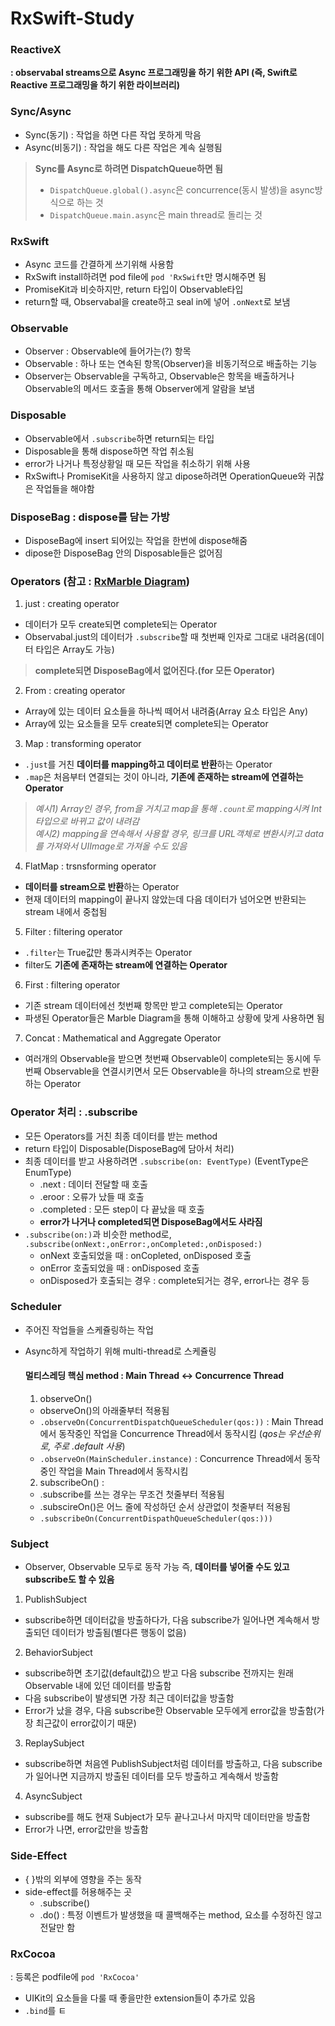 # RxSwift-Study

### ReactiveX
**: observabal streams으로 Async 프로그래밍을 하기 위한 API (즉, Swift로 Reactive 프로그래밍을 하기 위한 라이브러리)**

### Sync/Async

- Sync(동기) : 작업을 하면 다른 작업 못하게 막음
- Async(비동기) : 작업을 해도 다른 작업은 계속 실행됨

> **Sync를 Async로 하려면 DispatchQueue하면 됨**  
> - `DispatchQueue.global().async`은 concurrence(동시 발생)을 async방식으로 하는 것  
> - `DispatchQueue.main.async`은 main thread로 돌리는 것

### RxSwift

- Async 코드를 간결하게 쓰기위해 사용함
- RxSwift install하려면 pod file에 `pod 'RxSwift`만 명시해주면 됨
- PromiseKit과 비슷하지만, return 타입이 Observable타입
- return할 때, Observabal을 create하고 seal in에 넣어 `.onNext`로 보냄

### Observable

- Observer : Observable에 들어가는(?) 항목
- Observable : 하나 또는 연속된 항목(Observer)을 비동기적으로 배출하는 기능
- Observer는 Observable을 구독하고, Observable은 항목을 배출하거나 Observable의 메서드 호출을 통해 Observer에게 알람을 보냄

### Disposable

- Observable에서 `.subscribe`하면 return되는 타입
- Disposable을 통해 dispose하면 작업 취소됨
- error가 나거나 특정상황일 때 모든 작업을 취소하기 위해 사용
- RxSwift나 PromiseKit을 사용하지 않고 dipose하려면 OperationQueue와 귀찮은 작업들을 해야함

### DisposeBag : dispose를 담는 가방

- DisposeBag에 insert 되어있는 작업을 한번에 dispose해줌
- dipose한 DisposeBag 안의 Disposable들은 없어짐

### Operators (참고 : [RxMarble Diagram](https://rxmarbles.com))

1. just : creating operator

- 데이터가 모두 create되면 complete되는 Operator
- Observabal.just의 데이터가 `.subscribe`할 때 첫번째 인자로 그대로 내려옴(데이터 타입은 Array도 가능)
> **complete되면 DisposeBag에서 없어진다.(for 모든 Operator)**

2. From : creating operator

- Array에 있는 데이터 요소들을 하나씩 떼어서 내려줌(Array 요소 타입은 Any)
- Array에 있는 요소들을 모두 create되면 complete되는 Operator

3. Map : transforming operator

- `.just`를 거친 **데이터를 mapping하고 데이터로 반환**하는 Operator
- `.map`은 처음부터 연결되는 것이 아니라, **기존에 존재하는 stream에 연결하는 Operator**
> *예시1) Array인 경우, from을 거치고 map을 통해 `.count`로 mapping시켜 Int타입으로 바뀌고 값이 내려감*  
> *예시2) mapping을 연속해서 사용할 경우, 링크를 URL객체로 변환시키고 data를 가져와서 UIImage로 가져올 수도 있음*

4. FlatMap : trsnsforming operator

- **데이터를 stream으로 반환**하는 Operator
- 현재 데이터의 mapping이 끝나지 않았는데 다음 데이터가 넘어오면 반환되는 stream 내에서 중첩됨

5. Filter : filtering operator

- `.filter`는 True값만 통과시켜주는 Operator
- filter도 **기존에 존재하는 stream에 연결하는 Operator**

6. First : filtering operator

- 기존 stream 데이터에선 첫번째 항목만 받고 complete되는 Operator
- 파생된 Operator들은 Marble Diagram을 통해 이해하고 상황에 맞게 사용하면 됨

7. Concat : Mathematical and Aggregate Operator

- 여러개의 Observable을 받으면 첫번째 Observable이 complete되는 동시에 두번째 Observable을 연결시키면서 모든 Observable을 하나의 stream으로 반환하는 Operator

### Operator 처리 : .subscribe

- 모든 Operators를 거친 최종 데이터를 받는 method
- return 타입이 Disposable(DisposeBag에 담아서 처리)
- 최종 데이터를 받고 사용하려면 `.subscribe(on: EventType)` (EventType은 EnumType)
  - .next : 데이터 전달할 때 호출  
  - .eroor : 오류가 났들 때 호출  
  - .completed : 모든 step이 다 끝났을 때 호출  
  - **error가 나거나 completed되면 DisposeBag에서도 사라짐**
- `.subscribe(on:)`과 비슷한 method로, `.subscribe(onNext:,onError:,onCompleted:,onDisposed:)`
  - onNext 호출되었을 때 : onCopleted, onDisposed 호출  
  - onError 호출되었을 때 : onDisposed 호출  
  - onDisposed가 호출되는 경우 : complete되거는 경우, error나는 경우 등

### Scheduler

- 주어진 작업들을 스케쥴링하는 작업
- Async하게 작업하기 위해 multi-thread로 스케쥴링

  #### 멀티스레딩 핵심 method : Main Thread <-> Concurrence Thread
  
  1. observeOn()
  
  - observeOn()의 아래줄부터 적용됨
  - `.observeOn(ConcurrentDispatchQueueScheduler(qos:))` : Main Thread에서 동작중인 작업을 Concurrence Thread에서 동작시킴 (*qos는 우선순위로, 주로 .default 사용*)
  - `.observeOn(MainScheduler.instance)` : Concurrence Thread에서 동작중인 쟉업을 Main Thread에서 동작시킴

  2. subscribeOn() : 
  
  - .subscribe를 쓰는 경우는 무조건 첫줄부터 적용됨
  - .subscireOn()은 어느 줄에 작성하던 순서 상관없이 첫줄부터 적용됨
  - `.subscribeOn(ConcurrentDispathQueueScheduler(qos:)))`

### Subject

- Observer, Observable 모두로 동작 가능 즉, **데이터를 넣어줄 수도 있고 subscribe도 할 수 있음**

1. PublishSubject

- subscribe하면 데이터값을 방출하다가, 다음 subscribe가 일어나면 계속해서 방출되던 데이터가 방출됨(별다른 행동이 없음)

2. BehaviorSubject

- subscribe하면 초기값(default값)으 받고 다음 subscribe 전까지는 원래 Observable 내에 있던 데이터를 방출함
- 다음 subscribe이 발생되면 가장 최근 데이터값을 방출함
- Error가 났을 경우, 다음 subscribe한 Observable 모두에게 error값을 방출함(가장 최근값이 error값이기 때문)

3. ReplaySubject

- subscribe하면 처음엔 PublishSubject처럼 데이터를 방출하고, 다음 subscribe가 일어나면 지금까지 방출된 데이터를 모두 방출하고 계속해서 방출함

4. AsyncSubject

- subscribe를 해도 현재 Subject가 모두 끝나고나서 마지막 데이터만을 방출함
- Error가 나면, error값만을 방출함

### Side-Effect

- { }밖의 외부에 영향을 주는 동작
- side-effect를 허용해주는 곳
  - .subscribe()
  - .do() : 특정 이벤트가 발생했을 때 콜백해주는 method, 요소를 수정하진 않고 전달만 함

### RxCocoa
: 등록은 podfile에 `pod 'RxCocoa'`

- UIKit의 요소들을 다룰 때 좋을만한 extension들이 추가로 있음
- `.bind`를 ㅌ
